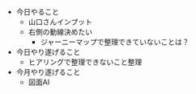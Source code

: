 - 今日やること
	- 山口さんインプット
	- 右側の動線決めたい
		- ジャーニーマップで整理できていないことは？
- 今日やり遂げること
	- ヒアリングで整理できないこと整理
- 今月やり遂げること
	- 図面AI